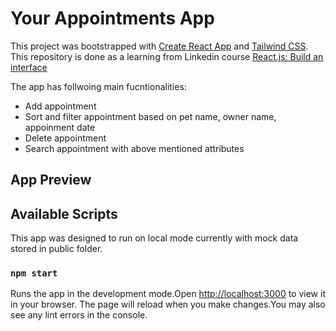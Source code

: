 # Your Appointments App
This project was bootstrapped with [Create React App](https://github.com/facebook/create-react-app) and [Tailwind CSS](https://tailwindcss.com/docs/guides/nextjs). This repository is done as a learning from Linkedin course [React.js: Build an interface](https://www.linkedin.com/learning/react-js-building-an-interface-8551484?contextUrn=urn%3Ali%3AlyndaLearningPath%3A593715e0498e9e9be7fb8506)

The app has follwoing main fucntionalities:
- Add appointment
- Sort and filter appointment based on pet name, owner name, appoinment date
- Delete appointment
- Search appointment with above mentioned attributes

## App Preview

  
## Available Scripts
This app was designed to run on local mode currently with mock data stored in public folder.
### `npm start`
Runs the app in the development mode.Open [http://localhost:3000](http://localhost:3000) to view it in your browser. The page will reload when you make changes.You may also see any lint errors in the console.


